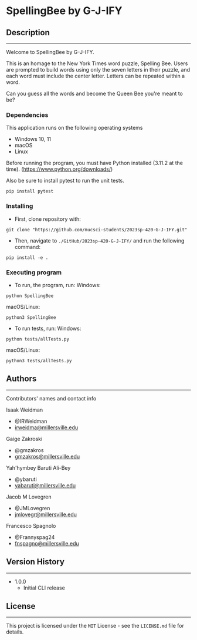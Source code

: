 # SpellingBee by G-J-IFY

## Description
---
Welcome to SpellingBee by G-J-IFY. 

This is an homage to the New York Times word puzzle, Spelling Bee. Users are
prompted to build words using only the seven letters in their puzzle, and each
word must include the center letter. Letters can be repeated within a word. 

Can you guess all the words and become the Queen Bee you're meant to be?

### Dependencies

This application runs on the following operating systems
  - Windows 10, 11
  - macOS
  - Linux

Before running the program, you must have Python installed 
  (3.11.2 at the time). (https://www.python.org/downloads/)

Also be sure to install pytest to run the unit tests.
```
pip install pytest
```

### Installing

- First, clone repository with:

```
git clone "https://github.com/mucsci-students/2023sp-420-G-J-IFY.git"
```

- Then, navigate to `./GitHub/2023sp-420-G-J-IFY/` and run the following command:

```
pip install -e .
```

### Executing program

- To run, the program, run:
Windows:
```
python SpellingBee
```
macOS/Linux:
```
python3 SpellingBee
```

- To run tests, run:
Windows:
```
python tests/allTests.py
```
macOS/Linux:
```
python3 tests/allTests.py
```

## Authors
---

Contributors' names and contact info

Isaak Weidman
- @IRWeidman
- irweidma@millersville.edu

Gaige Zakroski
- @gmzakros
- gmzakros@millersville.edu

Yah'hymbey Baruti Ali-Bey
- @ybaruti
- yabaruti@millersville.edu

Jacob M Lovegren
- @JMLovegren
- jmlovegr@millersville.edu

Francesco Spagnolo
- @Frannyspag24
- fnspagno@millersville.edu

## Version History
---
- 1.0.0
  - Initial CLI release

## License
---

This project is licensed under the `MIT` License - see the `LICENSE.md` file for details.
